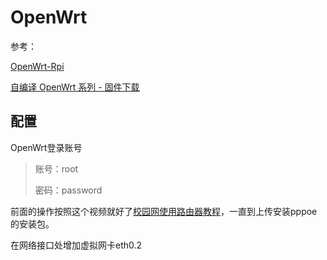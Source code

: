 # OpenWrt

参考：

[OpenWrt-Rpi](https://github.com/SuLingGG/OpenWrt-Rpi)

[自编译 OpenWrt 系列 - 固件下载](https://mlapp.cn/1007.html)



## 配置

OpenWrt登录账号

> 账号：root
>
> 密码：password

前面的操作按照这个视频就好了[校园网使用路由器教程](https://www.bilibili.com/video/BV1bA411q73m?from=search&seid=8517117542634295408)，一直到上传安装pppoe的安装包。

在网络接口处增加虚拟网卡eth0.2







